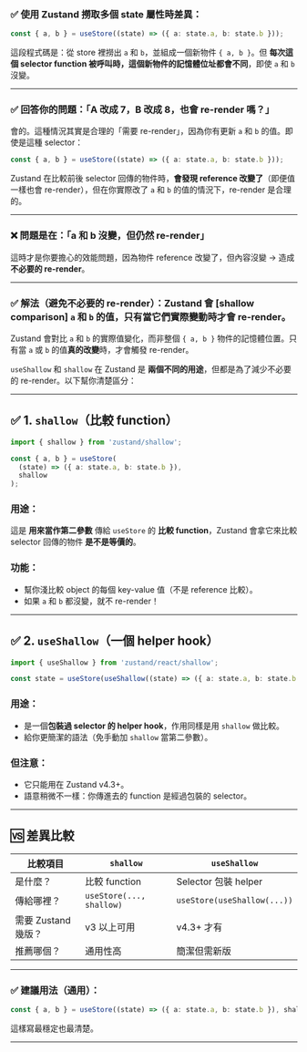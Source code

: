 
### ✅ 使用 Zustand 撈取多個 state 屬性時差異：

```ts
const { a, b } = useStore((state) => ({ a: state.a, b: state.b }));
```

這段程式碼是：從 store 裡撈出 `a` 和 `b`，並組成一個新物件 `{ a, b }`。但 **每次這個 selector function 被呼叫時，這個新物件的記憶體位址都會不同**，即使 `a` 和 `b` 沒變。

---

### ✅ 回答你的問題：「A 改成 7，B 改成 8，也會 re-render 嗎？」

會的。這種情況其實是合理的「需要 re-render」，因為你有更新 `a` 和 `b` 的值。即使是這種 selector：

```ts
const { a, b } = useStore((state) => ({ a: state.a, b: state.b }));
```

Zustand 在比較前後 selector 回傳的物件時，**會發現 reference 改變了**（即便值一樣也會 re-render），但在你實際改了 `a` 和 `b` 的值的情況下，re-render 是合理的。

---

### ❌ 問題是在：「a 和 b 沒變，但仍然 re-render」

這時才是你要擔心的效能問題，因為物件 reference 改變了，但內容沒變 → 造成 **不必要的 re-render**。

---

### ✅ 解法（避免不必要的 re-render）：Zustand 會 [shallow comparison] `a` 和 `b` 的值，只有當它們實際變動時才會 re-render。
Zustand 會對比 `a` 和 `b` 的實際值變化，而非整個 `{ a, b }` 物件的記憶體位置。只有當 `a` 或 `b` 的值**真的改變**時，才會觸發 re-render。

`useShallow` 和 `shallow` 在 Zustand 是 **兩個不同的用途**，但都是為了減少不必要的 re-render。以下幫你清楚區分：

---

## ✅ 1. `shallow`（比較 function）

```ts
import { shallow } from 'zustand/shallow';

const { a, b } = useStore(
  (state) => ({ a: state.a, b: state.b }),
  shallow
);
```

### 用途：

這是 **用來當作第二參數** 傳給 `useStore` 的 **比較 function**，Zustand 會拿它來比較 selector 回傳的物件 **是不是等價的**。

### 功能：

* 幫你淺比較 object 的每個 key-value 值（不是 reference 比較）。
* 如果 `a` 和 `b` 都沒變，就不 re-render！

---

## ✅ 2. `useShallow`（一個 helper hook）

```ts
import { useShallow } from 'zustand/react/shallow';

const state = useStore(useShallow((state) => ({ a: state.a, b: state.b })));
```

### 用途：

* 是一個**包裝過 selector 的 helper hook**，作用同樣是用 `shallow` 做比較。
* 給你更簡潔的語法（免手動加 `shallow` 當第二參數）。

### 但注意：

* 它只能用在 Zustand v4.3+。
* 語意稍微不一樣：你傳進去的 function 是經過包裝的 selector。

---

## 🆚 差異比較

| 比較項目           | `shallow`                | `useShallow`                |
| -------------- | ------------------------ | --------------------------- |
| 是什麼？           | 比較 function              | Selector 包裝 helper          |
| 傳給哪裡？          | `useStore(..., shallow)` | `useStore(useShallow(...))` |
| 需要 Zustand 幾版？ | v3 以上可用                  | v4.3+ 才有                    |
| 推薦哪個？          | 通用性高                     | 簡潔但需新版                      |

---

### ✅ 建議用法（通用）：

```ts
const { a, b } = useStore((state) => ({ a: state.a, b: state.b }), shallow);
```

這樣寫最穩定也最清楚。

---